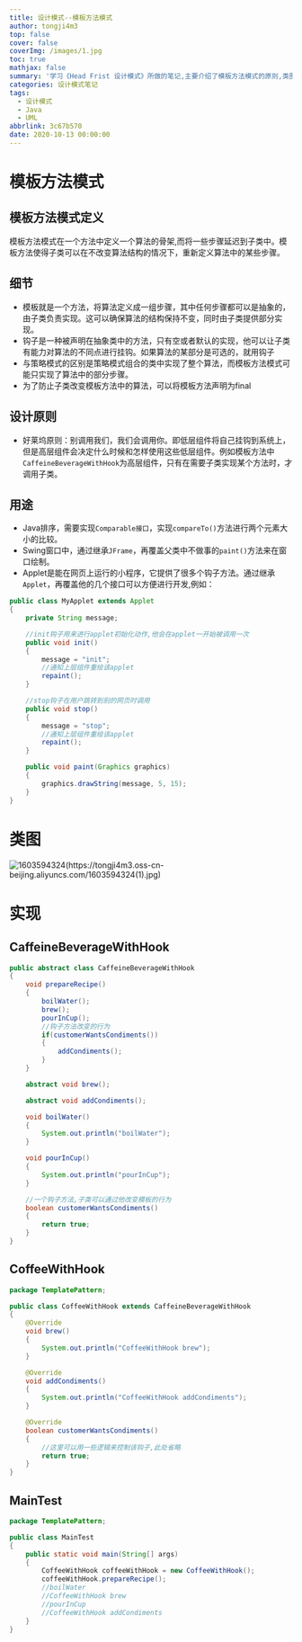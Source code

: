 ```yaml
---
title: 设计模式--模板方法模式
author: tongji4m3
top: false
cover: false
coverImg: /images/1.jpg
toc: true
mathjax: false
summary: '学习《Head Frist 设计模式》所做的笔记,主要介绍了模板方法模式的原则,类图,代码实现。'
categories: 设计模式笔记
tags:
  - 设计模式
  - Java
  - UML
abbrlink: 3c67b570
date: 2020-10-13 00:00:00
---
```


# 模板方法模式
## 模板方法模式定义

模板方法模式在一个方法中定义一个算法的骨架,而将一些步骤延迟到子类中。模板方法使得子类可以在不改变算法结构的情况下，重新定义算法中的某些步骤。

## 细节

+ 模板就是一个方法，将算法定义成一组步骤，其中任何步骤都可以是抽象的，由子类负责实现。这可以确保算法的结构保持不变，同时由子类提供部分实现。
+ 钩子是一种被声明在抽象类中的方法，只有空或者默认的实现，他可以让子类有能力对算法的不同点进行挂钩。如果算法的某部分是可选的，就用钩子
+ 与策略模式的区别是策略模式组合的类中实现了整个算法，而模板方法模式可能只实现了算法中的部分步骤。
+ 为了防止子类改变模板方法中的算法，可以将模板方法声明为final


## 设计原则

+ 好莱坞原则：别调用我们，我们会调用你。即低层组件将自己挂钩到系统上，但是高层组件会决定什么时候和怎样使用这些低层组件。例如模板方法中`CaffeineBeverageWithHook`为高层组件，只有在需要子类实现某个方法时，才调用子类。

## 用途

+ Java排序，需要实现`Comparable接口`，实现`compareTo()`方法进行两个元素大小的比较。
+ Swing窗口中，通过继承`JFrame`，再覆盖父类中不做事的`paint()`方法来在窗口绘制。
+ Applet是能在网页上运行的小程序，它提供了很多个钩子方法。通过继承`Applet`，再覆盖他的几个接口可以方便进行开发,例如：

```java
public class MyApplet extends Applet
{
    private String message;

    //init钩子用来进行applet初始化动作,他会在applet一开始被调用一次
    public void init()
    {
        message = "init";
        //通知上层组件重绘该applet
        repaint();
    }

    //stop钩子在用户跳转到别的网页时调用
    public void stop()
    {
        message = "stop";
        //通知上层组件重绘该applet
        repaint();
    }

    public void paint(Graphics graphics)
    {
        graphics.drawString(message, 5, 15);
    }
}
```

# 类图

 ![1603594324(https://tongji4m3.oss-cn-beijing.aliyuncs.com/1603594324(1).jpg)](https://tongji4m3.oss-cn-beijing.aliyuncs.com/1603594324(1).jpg)



# 实现 

## CaffeineBeverageWithHook

```java
public abstract class CaffeineBeverageWithHook
{
    void prepareRecipe()
    {
        boilWater();
        brew();
        pourInCup();
        //钩子方法改变的行为
        if(customerWantsCondiments())
        {
            addCondiments();
        }
    }

    abstract void brew();

    abstract void addCondiments();

    void boilWater()
    {
        System.out.println("boilWater");
    }

    void pourInCup()
    {
        System.out.println("pourInCup");
    }

    //一个钩子方法,子类可以通过他改变模板的行为
    boolean customerWantsCondiments()
    {
        return true;
    }
}
```

## CoffeeWithHook

```java
package TemplatePattern;

public class CoffeeWithHook extends CaffeineBeverageWithHook
{
    @Override
    void brew()
    {
        System.out.println("CoffeeWithHook brew");
    }

    @Override
    void addCondiments()
    {
        System.out.println("CoffeeWithHook addCondiments");
    }

    @Override
    boolean customerWantsCondiments()
    {
        //这里可以用一些逻辑来控制该钩子,此处省略
        return true;
    }
}
```

## MainTest

```java
package TemplatePattern;

public class MainTest
{
    public static void main(String[] args)
    {
        CoffeeWithHook coffeeWithHook = new CoffeeWithHook();
        coffeeWithHook.prepareRecipe();
        //boilWater
        //CoffeeWithHook brew
        //pourInCup
        //CoffeeWithHook addCondiments
    }
}
```